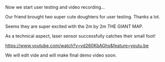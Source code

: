 Now we start user testing and video recording...

Our friend brought two super cute doughters for user testing. Thanks a lot.

Seems they are super excited with the 2m by 2m THE GIANT MAP. 

As a technical aspect, laser sensor successfully catches their small foot!



https://www.youtube.com/watch?v=vd260KbAGhs&feature=youtu.be


We will edit vide and will make final demo video soon.
